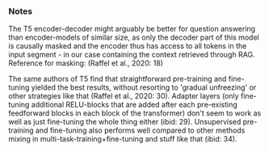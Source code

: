 ### Notes

The T5 encoder-decoder might arguably be better for question answering than encoder-models of similar size, as only the decoder part of this model is causally masked
and the encoder thus has access to all tokens in the input segment - in our case containing the context retrieved through RAG. 
Reference for masking: (Raffel et al., 2020: 18)

The same authors of T5 find that straightforward pre-training and fine-tuning yielded the best results, without resorting to 'gradual unfreezing' or
other strategies like that (Raffel et al., 2020: 30). Adapter layers (only fine-tuning additional RELU-blocks that are added after each pre-existing feedforward blocks in each block of the transformer) don't seem to work as well as just fine-tuning the whole thing either (ibid: 29). Unsupervised pre-training and fine-tuning also performs well compared to other methods mixing in multi-task-training+fine-tuning and stuff like that (ibid: 34).
